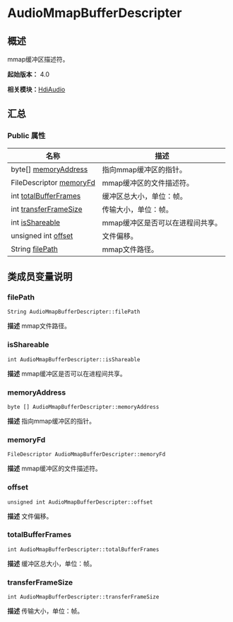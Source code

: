 # AudioMmapBufferDescripter


## 概述

mmap缓冲区描述符。

**起始版本：** 4.0

**相关模块：**[HdiAudio](_hdi_audio_v11.md)


## 汇总


### Public 属性

| 名称 | 描述 | 
| -------- | -------- |
| byte[] [memoryAddress](#memoryaddress) | 指向mmap缓冲区的指针。  | 
| FileDescriptor [memoryFd](#memoryfd) | mmap缓冲区的文件描述符。  | 
| int [totalBufferFrames](#totalbufferframes) | 缓冲区总大小，单位：帧。  | 
| int [transferFrameSize](#transferframesize) | 传输大小，单位：帧。  | 
| int [isShareable](#isshareable) | mmap缓冲区是否可以在进程间共享。  | 
| unsigned int [offset](#offset) | 文件偏移。  | 
| String [filePath](#filepath) | mmap文件路径。  | 


## 类成员变量说明


### filePath

```
String AudioMmapBufferDescripter::filePath
```
**描述**
mmap文件路径。


### isShareable

```
int AudioMmapBufferDescripter::isShareable
```
**描述**
mmap缓冲区是否可以在进程间共享。


### memoryAddress

```
byte [] AudioMmapBufferDescripter::memoryAddress
```
**描述**
指向mmap缓冲区的指针。


### memoryFd

```
FileDescriptor AudioMmapBufferDescripter::memoryFd
```
**描述**
mmap缓冲区的文件描述符。


### offset

```
unsigned int AudioMmapBufferDescripter::offset
```
**描述**
文件偏移。


### totalBufferFrames

```
int AudioMmapBufferDescripter::totalBufferFrames
```
**描述**
缓冲区总大小，单位：帧。


### transferFrameSize

```
int AudioMmapBufferDescripter::transferFrameSize
```
**描述**
传输大小，单位：帧。
